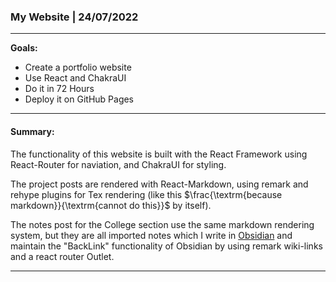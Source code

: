 
### My Website | 24/07/2022 
---
**Goals:**
- Create a portfolio website
- Use React and ChakraUI
- Do it in 72 Hours
- Deploy it on GitHub Pages

---

#### Summary:
The functionality of this website is built with the React Framework using React-Router for naviation, and ChakraUI for styling.


The project posts are rendered with React-Markdown, using remark and rehype plugins for Tex rendering (like this $\frac{\textrm{because markdown}}{\textrm{cannot do this}}$ by itself). 

The notes post for the College section use the same markdown rendering system, but they are all imported notes which I write in [Obsidian](http://www.obsidian.md) and maintain the "BackLink" functionality of Obsidian by using remark wiki-links and a react router Outlet.

---


